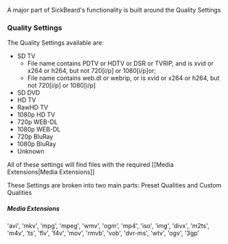 A major part of SickBeard's functionality is built around the Quality Settings

### Quality Settings #
The Quality Settings available are:

* SD TV
    * File name contains PDTV or HDTV or DSR or TVRIP, and is xvid or x264 or h264, but not 720\[i/p] or 1080\[i/p]or;
    * File name contains web.dl or webrip, or is xvid or x264 or h264, but not 720\[i/p] or 1080\[i/p]
* SD DVD
* HD TV
* RawHD TV
* 1080p HD TV
* 720p WEB-DL
* 1080p WEB-DL
* 720p BluRay
* 1080p BluRay
* Unknown


All of these settings will find files with the required [[Media Extensions|Media Extensions]]

These Settings are broken into two main parts: Preset Qualities and Custom Qualities


##### Media Extensions #
'avi', 'mkv', 'mpg', 'mpeg', 'wmv', 'ogm', 'mp4', 'iso', 'img', 'divx', 'm2ts', 'm4v', 'ts', 'flv', 'f4v', 'mov', 'rmvb', 'vob', 'dvr-ms', 'wtv', 'ogv', '3gp'
